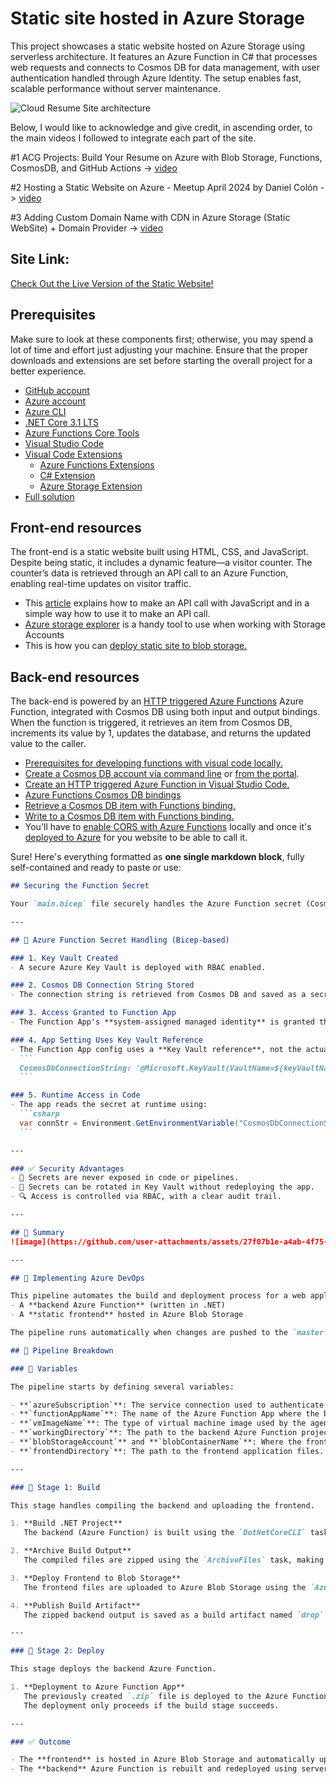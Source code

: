 # Static site hosted in Azure Storage

This project showcases a static website hosted on Azure Storage using serverless architecture. It features an Azure Function in C# that processes web requests and connects to Cosmos DB for data management, with user authentication handled through Azure Identity. The setup enables fast, scalable performance without server maintenance. 

![Cloud Resume Site architecture](https://github.com/user-attachments/assets/fc7b1e6e-0fd2-4cf5-84d2-35425d1094b5)

Below, I would like to acknowledge and give credit, in ascending order, to the main videos I followed to integrate each part of the site.

#1 ACG Projects: Build Your Resume on Azure with Blob Storage, Functions, CosmosDB, and GitHub Actions -> [video](https://youtu.be/ieYrBWmkfno) 

#2 Hosting a Static Website on Azure - Meetup April 2024 by Daniel Colón -> [video](https://www.youtube.com/watch?v=S921NkFFriM)

#3 Adding Custom Domain Name with CDN in Azure Storage (Static WebSite) + Domain Provider -> [video](https://www.youtube.com/watch?v=bVsmwv89vGE)

## Site Link:
[Check Out the Live Version of the Static Website!](https://www.routetothecloud.com/)

## Prerequisites
Make sure to look at these components first; otherwise, you may spend a lot of time and effort just adjusting your machine. Ensure that the proper downloads and extensions are set before starting the overall project for a better experience.

- [GitHub account](https://github.com/join)
- [Azure account](https://azure.microsoft.com/en-us/free)
- [Azure CLI](https://docs.microsoft.com/en-us/cli/azure/install-azure-cli)
- [.NET Core 3.1 LTS](https://dotnet.microsoft.com/download/dotnet/3.1)
- [Azure Functions Core Tools](https://docs.microsoft.com/en-us/azure/azure-functions/functions-run-local?tabs=macos%2Ccsharp%2Cbash#install-the-azure-functions-core-tools)
- [Visual Studio Code](https://code.visualstudio.com)
- [Visual Code Extensions](https://code.visualstudio.com/docs/introvideos/extend)
  - [Azure Functions Extensions](https://marketplace.visualstudio.com/items?itemName=ms-azuretools.vscode-azurefunctions)
  - [C# Extension](https://marketplace.visualstudio.com/items?itemName=ms-dotnettools.csharp)
  - [Azure Storage Extension](https://marketplace.visualstudio.com/items?itemName=ms-azuretools.vscode-azurestorage)
- [Full solution](https://github.com/ACloudGuru-Resources/acg-project-azure-resume)

## Front-end resources
The front-end is a static website built using HTML, CSS, and JavaScript. Despite being static, it includes a dynamic feature—a visitor counter. The counter’s data is retrieved through an API call to an Azure Function, enabling real-time updates on visitor traffic.

- This [article](https://www.digitalocean.com/community/tutorials/how-to-use-the-javascript-fetch-api-to-get-data) explains how to make an API call with JavaScript and in a simple way how to use it to make an API call.
- [Azure storage explorer](https://azure.microsoft.com/en-us/features/storage-explorer/) is a handy tool to use when working with Storage Accounts
- This is how you can [deploy static site to blob storage.](https://docs.microsoft.com/en-us/azure/storage/blobs/storage-blob-static-website-host)
  
## Back-end resources

The back-end is powered by an [HTTP triggered Azure Functions](https://docs.microsoft.com/en-us/azure/azure-functions/functions-bindings-http-webhook-trigger?tabs=csharp) Azure Function, integrated with Cosmos DB using both input and output bindings. When the function is triggered, it retrieves an item from Cosmos DB, increments its value by 1, updates the database, and returns the updated value to the caller.

- [Prerequisites for developing functions with visual code locally.](https://docs.microsoft.com/en-us/azure/azure-functions/create-first-function-vs-code-csharp)
- [Create a Cosmos DB account via command line](https://azure.microsoft.com/en-us/resources/templates/101-cosmosdb-free/) or [from the portal](https://docs.microsoft.com/en-us/azure/cosmos-db/create-cosmosdb-resources-portal).
- [Create an HTTP triggered Azure Function in Visual Studio Code.](https://docs.microsoft.com/en-us/azure/azure-functions/functions-develop-vs-code?tabs=csharp)
- [Azure Functions Cosmos DB bindings](https://docs.microsoft.com/en-us/azure/azure-functions/functions-bindings-cosmosdb-v2)
- [Retrieve a Cosmos DB item with Functions binding.](https://docs.microsoft.com/en-us/azure/azure-functions/functions-bindings-cosmosdb-v2-input?tabs=csharp)
- [Write to a Cosmos DB item with Functions binding.](https://docs.microsoft.com/en-us/azure/azure-functions/functions-bindings-cosmosdb-v2-output?tabs=csharp)
- You'll have to [enable CORS with Azure Functions](https://github.com/Azure/azure-functions-host/issues/1012) locally and once it's [deployed to Azure](https://docs.microsoft.com/en-us/azure/azure-functions/functions-how-to-use-azure-function-app-settings?tabs=portal#cors) for you website to be able to call it.

Sure! Here's everything formatted as **one single markdown block**, fully self-contained and ready to paste or use:

````markdown
## Securing the Function Secret

Your `main.bicep` file securely handles the Azure Function secret (Cosmos DB connection string) using a modern, best-practice approach that avoids hardcoding secrets in code or pipeline variables.

---

## 🔐 Azure Function Secret Handling (Bicep-based)

### 1. Key Vault Created
- A secure Azure Key Vault is deployed with RBAC enabled.

### 2. Cosmos DB Connection String Stored
- The connection string is retrieved from Cosmos DB and saved as a secret (`CosmosDbConnectionString`) in Key Vault.

### 3. Access Granted to Function App
- The Function App's **system-assigned managed identity** is granted the `Key Vault Secrets User` role.

### 4. App Setting Uses Key Vault Reference
- The Function App config uses a **Key Vault reference**, not the actual secret:
  ```
  CosmosDbConnectionString: '@Microsoft.KeyVault(VaultName=${keyVaultName};SecretName=CosmosDbConnectionString)'
  ```

### 5. Runtime Access in Code
- The app reads the secret at runtime using:
  ```csharp
  var connStr = Environment.GetEnvironmentVariable("CosmosDbConnectionString");
  ```

---

### ✅ Security Advantages
- 🔐 Secrets are never exposed in code or pipelines.
- 🔄 Secrets can be rotated in Key Vault without redeploying the app.
- 🔍 Access is controlled via RBAC, with a clear audit trail.

---

## 📌 Summary
![image](https://github.com/user-attachments/assets/27f07b1e-a4ab-4f75-93ab-f000f10f930f)

---

## 🚀 Implementing Azure DevOps

This pipeline automates the build and deployment process for a web application consisting of two main parts:  
- A **backend Azure Function** (written in .NET)  
- A **static frontend** hosted in Azure Blob Storage  

The pipeline runs automatically when changes are pushed to the `master` branch.
````

````markdown
## 🔹 Pipeline Breakdown

### 🔸 Variables

The pipeline starts by defining several variables:

- **`azureSubscription`**: The service connection used to authenticate and deploy resources in Azure.  
- **`functionAppName`**: The name of the Azure Function App where the backend will be deployed.  
- **`vmImageName`**: The type of virtual machine image used by the agent (`windows-latest`).  
- **`workingDirectory`**: The path to the backend Azure Function project.  
- **`blobStorageAccount`** and **`blobContainerName`**: Where the frontend static files will be uploaded.  
- **`frontendDirectory`**: The path to the frontend application files.  

---

### 🔹 Stage 1: Build

This stage handles compiling the backend and uploading the frontend.

1. **Build .NET Project**  
   The backend (Azure Function) is built using the `DotNetCoreCLI` task. The compiled output is saved in a `publish_output` directory.

2. **Archive Build Output**  
   The compiled files are zipped using the `ArchiveFiles` task, making them ready for deployment.

3. **Deploy Frontend to Blob Storage**  
   The frontend files are uploaded to Azure Blob Storage using the `AzureCLI` task, which runs a PowerShell script with the `az storage blob upload-batch` command.

4. **Publish Build Artifact**  
   The zipped backend output is saved as a build artifact named `drop` so it can be used in the next stage.

---

### 🔹 Stage 2: Deploy

This stage deploys the backend Azure Function.

1. **Deployment to Azure Function App**  
   The previously created `.zip` file is deployed to the Azure Function App (`fn6ic`) using the `AzureFunctionApp` task.  
   The deployment only proceeds if the build stage succeeds.

---

### ✅ Outcome

- The **frontend** is hosted in Azure Blob Storage and automatically updated with each commit.  
- The **backend** Azure Function is rebuilt and redeployed using serverless deployment via a zip package.
````

